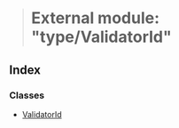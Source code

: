 > # External module: "type/ValidatorId"

## Index

### Classes

* [ValidatorId](../classes/_type_validatorid_.validatorid.md)